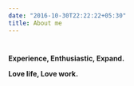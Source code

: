 ```yaml
---
date: "2016-10-30T22:22:22+05:30"
title: About me
---
```


# 
**Experience, Enthusiastic, Expand.**

**Love life, Love work.**















